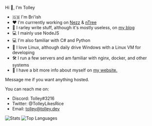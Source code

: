 Hi 👋, I'm Tolley
- 🇬🇧 I'm Bri'ish
- ❤️ I'm currrently working on [Nezz](https://github.com/TolleyLikesRice/Nezz) & [nTree](https://github.com/SystemNezz/nTree)
- 📝 I rarley write stuff, although it's mostly useless, on [my blog](https://blog.tolley.dev)
- 💻 I mainly use NodeJS
- 💻 I'm also familiar with C# and Python
- 🐧 I love Linux, although daily drive Windows with a Linux VM for developing
- 🛠️ I run a few servers and am familiar with nginx, docker, and other systems
- 📄 I have a bit more info about myself on [my website.](https://tolley.dev)

Message me if you want anything hosted.

You can reach me on:
- Discord: Tolley#3216
- Twitter: @TolleyLikesRice
- Email: tolley@tolley.dev

![Stats](https://github-readme-stats.vercel.app/api?username=TolleyLikesRice&count_private=true&hide_border=true&show_icons=true&include_all_commits=true&bg_color=1b1b1b&title_color=ffffff&text_color=FFFFFF&icon_color=FFFFFF)
![Top Languages](https://github-readme-stats.vercel.app/api/top-langs/?username=TolleyLikesRice&layout=compact&show_icons=true&hide_border=true&bg_color=1b1b1b&title_color=ffffff&text_color=FFFFFF&icon_color=FFFFFF)
